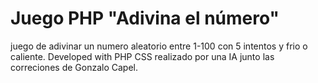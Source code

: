 # Juego PHP "Adivina el número"
juego de adivinar un numero aleatorio entre 1-100 con 5 intentos y frio o caliente. Developed with PHP
CSS realizado por una IA junto las correciones de Gonzalo Capel.
